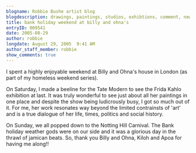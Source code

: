 ```yaml
---
blogname: Robbie Bushe artist blog
blogdescription: drawings, paintings, studios, exhibtions, comment, news as they happen to Robbie Bushe
title: bank holiday weekend at billy and ohna's
entryID: 009541
date: 2005-08-29
author: robbie
longdate: August 29, 2005  9:41 AM
author_staff_member: robbie
show_comments: true
---
```


<p>I spent a highly enjoyable weekend at Billy and Ohna's house in London (as part of my homeless weekend series).</p>

<p>On Saturday, I made a beeline for the Tate Modern to see the Frida Kahlo exhibition at last. It was truly wonderful to see just about all her paintings in one place and despite the show being ludicrously busy, I got so much out of it. For me, her work resonates way beyond the limited contrainsts of 'art' and is a true dialogue  of her life, times, politics and social history.</p>

<p>On Sunday, we all popped down to the Notting Hill Carnival. The Bank holiday weather gods were on our side and it was a glorious day in the thrawl of jamican beats. So, thank you Billy and Ohna, Kiloh and Apoa for having me along!!</p>


